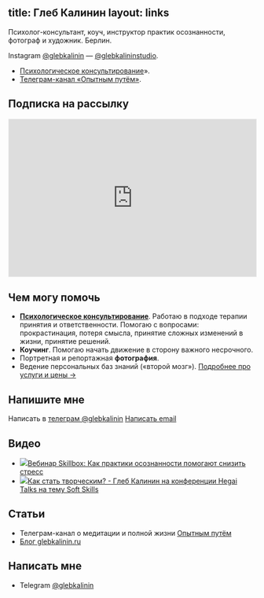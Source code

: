 title: Глеб Калинин
layout: links
---

Психолог-консультант, коуч, инструктор практик осознанности, фотограф и художник. <nobr class="city">Берлин.</nobr>

<p class="link-descr">Instagram <a href="https://instagram.com/glebkalinin">@glebkalinin</a> — <a href="https://instagram.com/glebkalininstudio">@glebkalininstudio</a>.</p>

<ul class="links">
<li class="links-item link-item-video"><a href="https://glebkalinin.ru/services/psychology/" target="_blank">Психологическое консультирование</a>».</li>
<li class="links-item link-item-video"><a href="https://t.me/Experimentally" target="_blank">Телеграм-канал «Опытным путём»</a>.</li>

<!-- 	<li class="links-item link-item-video"><a href="https://us02web.zoom.us/meeting/register/tZIpc-iprzMiEtTF5cxI3F4_-0nar6j6g4Bc?fbclid=IwAR2_OjpqgiqmWPfCthkPv21MVlpt0hoIaxe2XI6bxrOTCfgbLXRcOsJ1zo4" target="_blank">Глеб Калинин: ГОДОВОЙ ОТЧЁТ. Среда, 29 декабря 2021, 20-00 мск</a></li> -->
</ul>

## Подписка на рассылку


<iframe src="https://gleb.substack.com/embed" width="100%" height="320" style="border:1px solid #EEE; background:white;" frameborder="0" scrolling="no"></iframe>


## Чем могу помочь

- **[Психологическое консультирование](https://glebkalinin.ru/services/psychology/)**. Работаю в подходе терапии принятия и ответственности.  Помогаю с вопросами: прокрастинация, потеря смысла, принятие сложных изменений в жизни, принятие решений.
- **Коучинг**. Помогаю начать движение в сторону важного несрочного.
- Портретная и репортажная **фотография**. 
- Ведение персональных баз знаний («второй мозг»). <a href="/services">Подробнее про услуги и цены →</a>

## Напишите мне

Написать в [телеграм @glebkalinin](https://t.me/glebkalinin)
[Написать email](mailto:glebis@gmail.com)




## Видео

<ul class="links">
	<li class="links-item link-item-video"><a href="https://www.youtube.com/watch?v=acC-JfUctXQ" target="_blank"><img src="http://i3.ytimg.com/vi/acC-JfUctXQ/hqdefault.jpg" class="thumbnail-youtube">Вебинар Skillbox: Как практики осознанности помогают снизить стресс</a>
	<li class="links-item link-item-video"><a target="_blank" href="https://www.youtube.com/watch?v=Lcs5JMFzb7Y"><img src="http://i3.ytimg.com/vi/Lcs5JMFzb7Y/hqdefault.jpg" class="thumbnail-youtube">Как стать творческим? - Глеб Калинин на конференции Hegai Talks на тему Soft Skills</a></li>
</ul>



## Статьи

<ul class="links">
	<li class="links-item">Телеграм-канал о медитации и полной жизни <a href="https://t.me/Experimentally">Опытным путём</a></li>
	<li class="links-item"><a href="https://glebkalinin.ru/">Блог glebkalinin.ru</a></li>
</ul>



## Написать мне


<ul class="links">
	<li class="links-item">Telegram <a href="https://t.me/glebkalinin">@glebkalinin</a></li>
</ul>